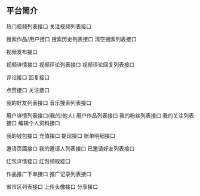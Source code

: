 ## 平台简介
热门视频列表接口
关注视频列表接口

搜索作品/用户接口
搜索历史列表接口
清空搜索列表接口


视频发布接口

视频详情接口
视频评论列表接口
视频评论回复列表接口

评论接口
回复接口

点赞接口
关注接口


我的好友列表接口
音乐搜索列表接口

用户详情列表接口(我的/他人)
用户作品列表接口
我的粉丝列表接口
我的关注列表接口
编辑个人资料接口

我的钱包接口
充值接口
提现接口
账单明细接口

邀请页面接口
我的邀请人列表接口
已邀请好友列表接口

红包详情接口
红包领取接口

作品推广下单接口
推广记录列表接口


省市区列表接口
上传头像接口
分享接口


